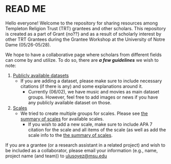 # READ ME
Hello everyone! Welcome to the repository for sharing resources among Templeton Religion Trust (TRT) grantees and other scholars. This repository is created as a part of Grant {no??} and as a result of scholarly interest by other TRT Grantees during the Grantee Workshop at the University of Notre Dame (05/26-05/28).

We hope to have a collaborative page where scholars from different fields can come by and utilize. To do so, there are ***a few guidelines*** we wish to note:
1) [Publicly available datasets](https://github.com/ulusoyez/TRT/blob/main/Datasets/Publicly%20Accessible%20Links/ReadMe.md)
   -  If you are adding a dataset, please make sure to include necessary citations (if there is any) and some explanations around it. 
      -  Currently (06/02), we have music and movies as main dataset groups. However, feel free to add images or news if you have any publicly available dataset on those.
2) [Scales](https://github.com/ulusoyez/TRT/tree/main/Scales)
   -  We tried to create multiple groups for scales. Please see [the summary of scales](https://github.com/ulusoyez/TRT/blob/main/Scales/ReadMe.md) for available scales. 
      - If you wish to add a new scale, make sure to include APA 7 citation for the scale and all items of the scale (as well as add the scale info to the [the summary of scales](https://github.com/ulusoyez/TRT/blob/main/Scales/ReadMe.md). 





If you are a grantee (or a research assistant in a related project) and wish to be included as a collaborator, please email your information (e.g., name, project name (and team)) to ulusoyez@msu.edu
